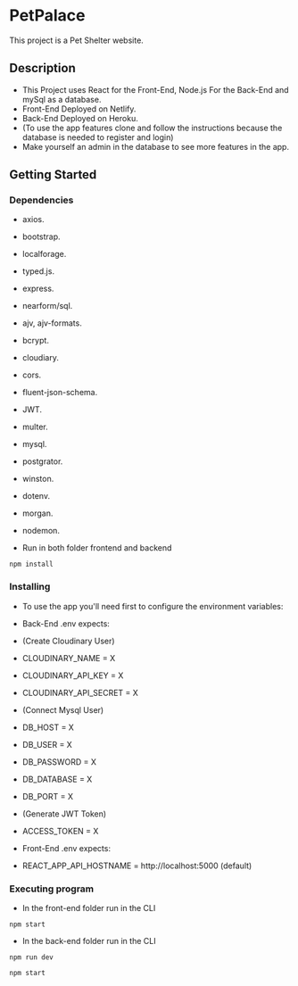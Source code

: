 # PetPalace

This project is a Pet Shelter website.

## Description

- This Project uses React for the Front-End, Node.js For the Back-End and mySql as a database.
- Front-End Deployed on Netlify.
- Back-End Deployed on Heroku.
- (To use the app features clone and follow the instructions because the database is needed to register and login)
- Make yourself an admin in the database to see more features in the app.

## Getting Started

### Dependencies

- axios.
- bootstrap.
- localforage.
- typed.js.
- express.
- nearform/sql.
- ajv, ajv-formats.
- bcrypt.
- cloudiary.
- cors.
- fluent-json-schema.
- JWT.
- multer.
- mysql.
- postgrator.
- winston.
- dotenv.
- morgan.
- nodemon.

- Run in both folder frontend and backend
```
npm install
```

### Installing

- To use the app you'll need first to configure the environment variables:
- Back-End .env expects:

- (Create Cloudinary User)

- CLOUDINARY_NAME = X
- CLOUDINARY_API_KEY = X
- CLOUDINARY_API_SECRET = X

- (Connect Mysql User)

- DB_HOST = X
- DB_USER = X
- DB_PASSWORD = X
- DB_DATABASE = X
- DB_PORT = X

- (Generate JWT Token)

- ACCESS_TOKEN = X

- Front-End .env expects:

- REACT_APP_API_HOSTNAME = http://localhost:5000 (default)

### Executing program

- In the front-end folder run in the CLI

```
npm start
```

- In the back-end folder run in the CLI

```
npm run dev
```

```
npm start
```
